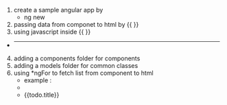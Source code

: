 1. create a sample angular app by 
    * ng new <app name> 
2. passing data from componet to html by {{  }}
3. using javascript inside {{ }}

* --------------------------------------------------
4. adding a components folder for components
5. adding a models folder for common classes
6. using *ngFor to fetch list  from component to html 
   * example :
   * <li *ngFor="let todo of todos"> {{todo.title}} </li>
